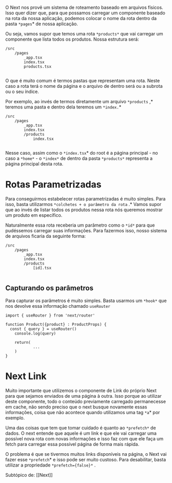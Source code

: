O Next nos provê um sistema de roteamento baseado em arquivos físicos. Isso quer dizer que, para que possamos carregar um componente baseado na rota da nossa aplicação, podemos colocar o nome da rota dentro da pasta `*pages`* de nossa aplicação.

Ou seja, vamos supor que temos uma rota `*products*` que vai carregar um componente que lista todos os produtos. Nossa estrutura será:

```
/src
	/pages
		_app.tsx
		index.tsx
		products.tsx
		
```

O que é muito comum é termos pastas que representam uma rota. Neste caso a rota terá o nome da página e o arquivo de dentro será ou a subrota ou o seu índice.

Por exemplo, ao invés de termos diretamente um arquivo `*products` ,* teremos uma pasta e dentro dela teremos um `*index.`*

```
/src
	/pages
		_app.tsx
		index.tsx
		/products
			index.tsx
		
```

Nesse caso, assim como o `*index.tsx`* do root é a página principal - no caso a `*home*` - o `*index*` de dentro da pasta `*products*` representa a página principal desta rota.

# Rotas Parametrizadas

Para conseguirmos estabelecer rotas parametrizadas é muito simples. Para isso, basta utilizarmos `*colchetes + o parâmetro da rota` .* Vamos supor que ao invés de listar todos os produtos nessa rota nós queremos mostrar um produto em específico.

Naturalmente essa rota receberia um parâmetro como o `*id*` para que pudéssemos carregar suas informações. Para fazermos isso, nosso sistema de arquivos ficaria da seguinte forma:

```
/src
	/pages
		_app.tsx
		index.tsx
		/products
			[id].tsx
		
```

## Capturando os parâmetros

Para capturar os parâmetros é muito simples. Basta usarmos um `*hook*` que nos devolve essa informação chamado `useRouter`

```tsx
import { useRouter } from 'next/router'

function Product({product} : ProductProps) {
  const { query } = useRouter()
	console.log(query)  

	return(
			...
    )
}
```

# Next Link

Muito importante que utilizemos o componente de Link do próprio Next para que sejamos enviados de uma página à outra. Isso porque ao utilizar deste componente, todo o conteúdo previamente carregado permanecesse em cache, não sendo preciso que o next busque novamente essas informações, coisa que não acontece quando utilizamos uma tag `*a`* por exemplo.

Uma das coisas que tem que tomar cuidado é quanto ao `*prefetch*` de dados. O next entende que aquele é um link e que ele vai carregar uma possível nova rota com novas informações e isso faz com que ele faça um fetch para carregar essa possível página de forma mais rápida.

O problema é que se tivermos muitos links disponíveis na página, o Next vai fazer esse `*prefetch`* e isso pode ser muito custoso. Para desabilitar, basta utilizar a propriedade `*prefetch={false}*` .

Subtópico de: [[Next]]